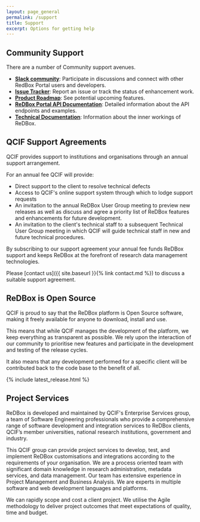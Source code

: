 ```yaml
---
layout: page_general
permalink: /support
title: Support
excerpt: Options for getting help
---
```


## Community Support

There are a number of Community support avenues.

- **[Slack community](https://redbox-community.slack.com)**: Participate in discussions and connect with other RedBox Portal users and developers.
- **[Issue Tracker](https://github.com/redbox-mint/redbox-portal/issues)**: Report an issue or track the status of enhancement work.
- **[Product Roadmap](https://github.com/orgs/redbox-mint/projects/3/views/2)**: See potential upcoming features.
- **[ReDBox Portal API Documentation](https://redbox-mint.github.io/redbox-portal/additional-documentation/rest-api.html)**: Detailed information about the API endpoints and examples.
- **[Technical Documentation](https://github.com/redbox-mint/redbox-portal/wiki)**: Information about the inner workings of ReDBox.

## QCIF Support Agreements

QCIF provides support to institutions and organisations through an annual support arrangement.

For an annual fee QCIF will provide:

- Direct support to the client to resolve technical defects
- Access to QCIF's online support system through which to lodge support requests
- An invitation to the annual ReDBox User Group meeting to preview new releases as well as 
  discuss and agree a priority list of ReDBox features and enhancements for future development.
- An invitation to the client's technical staff to a subsequent Technical User Group meeting 
  in which QCIF will guide technical staff in new and future technical procedures.

By subscribing to our support agreement your annual fee funds ReDBox support and keeps ReDBox 
at the forefront of research data management technologies.

Please [contact us]({{ site.baseurl }}{% link contact.md %}) to discuss a suitable support agreement.

## ReDBox is Open Source

QCIF is proud to say that the ReDBox platform is Open Source software,
making it freely available for anyone to download, install and use.

This means that while QCIF manages the development of the platform,
we keep everything as transparent as possible.
We rely upon the interaction of our community to prioritise new features and participate
in the development and testing of the release cycles.

It also means that any development performed for a specific client
will be contributed back to the code base to the benefit of all.

{% include latest_release.html %}

## Project Services

ReDBox is developed and maintained by QCIF's Enterprise Services group, a team of Software Engineering professionals 
who provide a comprehensive range of software development and integration services to ReDBox clients, 
QCIF’s member universities, national research institutions, government and industry.

This QCIF group can provide project services to develop, test, and implement ReDBox customisations 
and integrations according to the requirements of your organisation. 
We are a process oriented team with significant domain knowledge in 
research administration, metadata services, and data management.
Our team has extensive experience in Project Management and Business Analysis.
We are experts in multiple software and web development languages and platforms.

We can rapidly scope and cost a client project.
We utilise the Agile methodology to deliver project outcomes that meet expectations of quality, time and budget.


